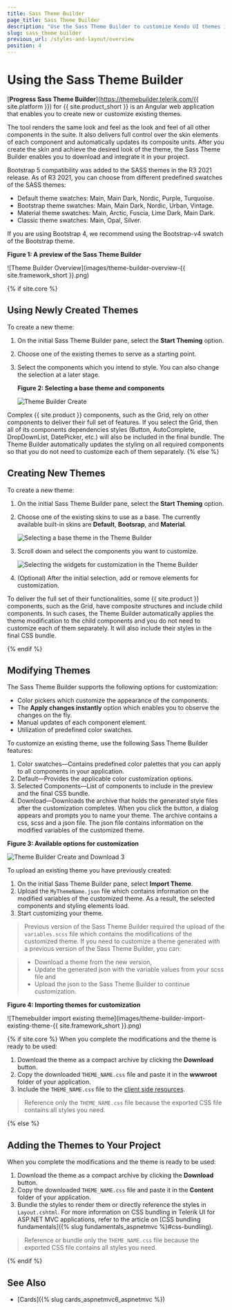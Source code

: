 ```yaml
---
title: Sass Theme Builder
page_title: Sass Theme Builder
description: "Use the Sass Theme Builder to customize Kendo UI themes in {{ site.product }} applications."
slug: sass_theme_builder
previous_url: /styles-and-layout/overview
position: 4
---
```


# Using the Sass Theme Builder

[**Progress Sass Theme Builder**](https://themebuilder.telerik.com/{{ site.platform }}) for {{ site.product_short }} is an Angular web application that enables you to create new or customize existing themes.

The tool renders the same look and feel as the look and feel of all other components in the suite. It also delivers full control over the skin elements of each component and automatically updates its composite units. After you create the skin and achieve the desired look of the theme, the Sass Theme Builder enables you to download and integrate it in your project.

Bootstrap 5 compatibility was added to the SASS themes in the R3 2021 release. As of R3 2021, you can choose from different predefined swatches of the SASS themes:

* Default theme swatches: Main, Main Dark, Nordic, Purple, Turquoise. 
* Bootstrap theme swatches: Main, Main Dark, Nordic, Urban, Vintage. 
* Material theme swatches: Main, Arctic, Fuscia, Lime Dark, Main Dark. 
* Classic theme swatches: Main, Opal, Silver.

If you are using Bootstrap 4, we recommend using the Bootstrap-v4 swatch of the Bootstrap theme.

**Figure 1: A preview of the Sass Theme Builder**

![Theme Builder Overview](images/theme-builder-overview-{{ site.framework_short }}.png)

{% if site.core %}
## Using Newly Created Themes

To create a new theme:

1. On the initial Sass Theme Builder pane, select the **Start Theming** option.
1. Choose one of the existing themes to serve as a starting point.
1. Select the components which you intend to style. You can also change the selection at a later stage.

    **Figure 2: Selecting a base theme and components**

    ![Theme Builder Create](images/theme-builder-create-core.gif)

Complex {{ site.product }} components, such as the Grid, rely on other components to deliver their full set of features. If you select the Grid, then all of its components dependencies styles (Button, AutoComplete, DropDownList, DatePicker, etc.) will also be included in the final bundle. The Theme Builder automatically updates the styling on all required components so that you do not need to customize each of them separately.
{% else %}
## Creating New Themes

To create a new theme:

1. On the initial Sass Theme Builder pane, select the **Start Theming** option.
1. Choose one of the existing skins to use as a base. The currently available built-in skins are **Default**, **Bootsrap**, and **Material**.

    ![Selecting a base theme in the Theme Builder](images/theme-builder-create-and-download-1.png)

1. Scroll down and select the components you want to customize.

    ![Selecting the widgets for customization in the Theme Builder](images/theme-builder-create-and-download-2.png)

1. (Optional) After the initial selection, add or remove elements for customization.

To deliver the full set of their functionalities, some {{ site.product }} components, such as the Grid, have composite structures and include child components. In such cases, the Theme Builder automatically applies the theme modification to the child components and you do not need to customize each of them separately. It will also include their styles in the final CSS bundle.

{% endif %}

## Modifying Themes

The Sass Theme Builder supports the following options for customization:

* Color pickers which customize the appearance of the components.
* The **Apply changes instantly** option which enables you to observe the changes on the fly.
* Manual updates of each component element.
* Utilization of predefined color swatches.

To customize an existing theme, use the following Sass Theme Builder features:

1. Color swatches&mdash;Contains predefined color palettes that you can apply to all components in your application.
1. Default&mdash;Provides the applicable color customization options.
1. Selected Components&mdash;List of components to include in the preview and the final CSS bundle.
1. Download&mdash;Downloads the archive that holds the generated style files after the customization completes. When you click the button, a dialog appears and prompts you to name your theme. The archive contains a css, scss and a json file. The json file contains information on the modified variables of the customized theme.

**Figure 3: Available options for customization**

![Theme Builder Create and Download 3](images/theme-builder-create-and-download-3.png)

To upload an existing theme you have previously created:

1. On the initial Sass Theme Builder pane, select **Import Theme**.
1. Upload the `MyThemeName.json` file which contains information on the modified variables of the customized theme. As a result, the selected components and styling elements load.
1. Start customizing your theme.

> Previous version of the Sass Theme Builder required the upload of the `variables.scss` file which contains the modifications of the customized theme. If you need to customize a theme generated with a previous version of the Sass Theme Builder, you can:

> * Download a theme from the new version,
> * Update the generated json with the variable values from your scss file and 
> * Upload the json to the Sass Theme Builder to continue customization.

**Figure 4: Importing themes for customization**

![Themebuilder import existing theme](images/theme-builder-import-existing-theme-{{ site.framework_short }}.png)

{% if site.core %}
When you complete the modifications and the theme is ready to be used:

1. Download the theme as a compact archive by clicking the **Download** button.
1. Copy the downloaded `THEME_NAME.css` file and paste it in the **wwwroot** folder of your application.
1. Include the `THEME_NAME.css` file to the [client side resources](https://docs.telerik.com/aspnet-core/getting-started/installation/getting-started-copy-client-resources).

> Reference only the `THEME_NAME.css` file because the exported CSS file contains all styles you need.

{% else %}
## Adding the Themes to Your Project

When you complete the modifications and the theme is ready to be used:

1. Download the theme as a compact archive by clicking the **Download** button.
1. Copy the downloaded `THEME_NAME.css` file and paste it in the **Content** folder of your application.
1. Bundle the styles to render them or directly reference the styles in `Layout.cshtml`. For more information on CSS bundling in Telerik UI for ASP.NET MVC applications, refer to the article on [CSS bundling fundamentals]({% slug fundamentals_aspnetmvc %}#css-bundling).

> Reference or bundle only the `THEME_NAME.css` file because the exported CSS file contains all styles you need.

{% endif %}

## See Also

* [Cards]({% slug cards_aspnetmvc6_aspnetmvc %})
